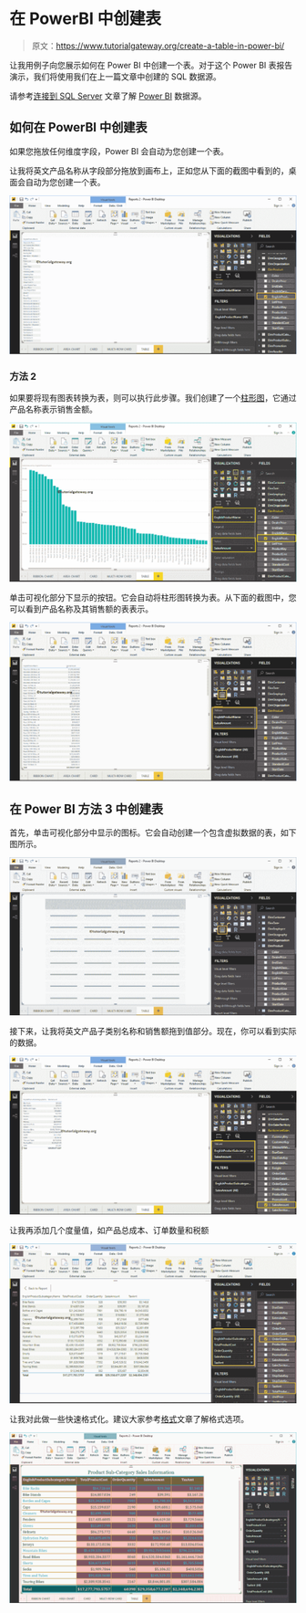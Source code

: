 # 在 PowerBI 中创建表

> 原文：<https://www.tutorialgateway.org/create-a-table-in-power-bi/>

让我用例子向您展示如何在 Power BI 中创建一个表。对于这个 Power BI 表报告演示，我们将使用我们在上一篇文章中创建的 SQL 数据源。

请参考[连接到 SQL Server](https://www.tutorialgateway.org/connect-power-bi-to-sql-server/) 文章了解 [Power BI](https://www.tutorialgateway.org/power-bi-tutorial/) 数据源。

## 如何在 PowerBI 中创建表

如果您拖放任何维度字段，Power BI 会自动为您创建一个表。

让我将英文产品名称从字段部分拖放到画布上，正如您从下面的截图中看到的，桌面会自动为您创建一个表。

![Create a Table in Power BI 1](img/a70cfce90370e5355651731b60c1d5c1.png)

### 方法 2

如果要将现有图表转换为表，则可以执行此步骤。我们创建了一个[柱形图](https://www.tutorialgateway.org/column-chart-in-power-bi/)，它通过产品名称表示销售金额。

![Create a Table in Power BI 2](img/85d649c1a45ef70679bff74d5c4531e5.png)

单击可视化部分下显示的按钮。它会自动将柱形图转换为表。从下面的截图中，您可以看到产品名称及其销售额的表表示。

![Create a Table in Power BI 3](img/0fba60299da64046aca873008d0261e4.png)

## 在 Power BI 方法 3 中创建表

首先，单击可视化部分中显示的图标。它会自动创建一个包含虚拟数据的表，如下图所示。

![Create a Table in Power BI 4](img/763ed023eed5cbebb4fa6083ad667d7c.png)

接下来，让我将英文产品子类别名称和销售额拖到值部分。现在，你可以看到实际的数据。

![Create a Table in Power BI 5](img/db9f2318748a655403cca4a76ae3744b.png)

让我再添加几个度量值，如产品总成本、订单数量和税额

![Create a Table in Power BI 6](img/bc708d7a20a8fcf9320cac430bf4e0e4.png)

让我对此做一些快速格式化。建议大家参考[格式](https://www.tutorialgateway.org/format-power-bi-table/)文章了解格式选项。

![Create a Table in Power BI 8](img/cdf899d9a9748da66a61d578897544e1.png)